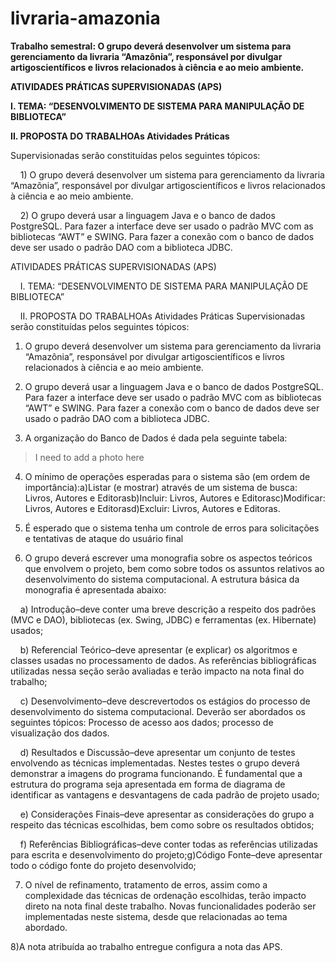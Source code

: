 # livraria-amazonia
<b>Trabalho semestral: O  grupo  deverá  desenvolver  um  sistema  para  gerenciamento  da  livraria “Amazônia”, responsável por divulgar artigoscientíficos e livros relacionados à ciência e ao meio ambiente.

ATIVIDADES PRÁTICAS SUPERVISIONADAS (APS)

I. TEMA: “DESENVOLVIMENTO DE SISTEMA PARA MANIPULAÇÃO DE BIBLIOTECA”

II. PROPOSTA DO TRABALHOAs Atividades Práticas</b>

Supervisionadas serão constituídas pelos seguintes tópicos:

&nbsp;&nbsp;&nbsp;&nbsp;1) O  grupo  deverá  desenvolver  um  sistema  para  gerenciamento  da  livraria “Amazônia”, responsável por divulgar artigoscientíficos e livros relacionados à ciência e ao meio ambiente.

&nbsp;&nbsp;&nbsp;&nbsp;2) O  grupo  deverá  usar  a  linguagem  Java  e  o  banco  de  dados  PostgreSQL. Para  fazer  a  interface  deve  ser  usado  o  padrão  MVC  com  as  bibliotecas “AWT” e SWING. Para fazer a conexão com o banco de dados  deve  ser usado o padrão DAO com a biblioteca JDBC.

ATIVIDADES PRÁTICAS SUPERVISIONADAS (APS)

&nbsp;&nbsp;&nbsp;&nbsp;I. TEMA: “DESENVOLVIMENTO DE SISTEMA PARA MANIPULAÇÃO DE BIBLIOTECA”

&nbsp;&nbsp;&nbsp;&nbsp;II. PROPOSTA DO TRABALHOAs Atividades Práticas Supervisionadas serão constituídas pelos seguintes tópicos:

1) O  grupo  deverá  desenvolver  um  sistema  para  gerenciamento  da  livraria “Amazônia”, responsável por divulgar artigoscientíficos e livros relacionados à ciência e ao meio ambiente.

2) O  grupo  deverá  usar  a  linguagem  Java  e  o  banco  de  dados  PostgreSQL. Para  fazer  a  interface  deve  ser  usado  o  padrão  MVC  com  as  bibliotecas “AWT” e SWING. Para fazer a conexão com o banco de dados  deve  ser usado o padrão DAO com a biblioteca JDBC.

3) A   organização   do   Banco   de   Dados   é   dada   pela   seguinte   tabela:
> I need to add a photo here

4) O  mínimo  de  operações  esperadas  para  o  sistema  são  (em  ordem  de importância):a)Listar (e mostrar) através de um sistema de busca: Livros, Autores e Editorasb)Incluir: Livros, Autores e Editorasc)Modificar: Livros, Autores e Editorasd)Excluir: Livros, Autores e Editoras.

5) É  esperado  que  o  sistema  tenha  um  controle  de  erros  para  solicitações  e tentativas de ataque do usuário final

6) O  grupo  deverá  escrever  uma  monografia  sobre  os  aspectos  teóricos  que envolvem  o  projeto,  bem  como  sobre  todos  os  assuntos  relativos  ao desenvolvimento   do   sistema   computacional.   A   estrutura   básica   da monografia é apresentada abaixo:

&nbsp;&nbsp;&nbsp;&nbsp;a) Introdução–deve conter uma breve descrição a respeito dos padrões (MVC  e  DAO),  bibliotecas  (ex.  Swing,  JDBC)  e  ferramentas  (ex. Hibernate) usados;

&nbsp;&nbsp;&nbsp;&nbsp;b) Referencial  Teórico–deve  apresentar  (e  explicar)  os  algoritmos  e classes   usadas   no   processamento   de   dados.   As   referências bibliográficas utilizadas nessa seção serão avaliadas e terão impacto na nota final do trabalho;

&nbsp;&nbsp;&nbsp;&nbsp;c) Desenvolvimento–deve  descrevertodos  os  estágios  do  processo de   desenvolvimento   do   sistema   computacional.   Deverão   ser abordados  os  seguintes  tópicos:  Processo  de  acesso  aos  dados; processo de visualização dos dados.

&nbsp;&nbsp;&nbsp;&nbsp;d) Resultados e Discussão–deve apresentar um conjunto de testes envolvendo as técnicas implementadas. Nestes testes o grupo deverá demonstrar a imagens do programa funcionando. É fundamental que a estrutura do programa seja apresentada em forma de diagrama de identificar  as  vantagens  e  desvantagens  de  cada  padrão  de  projeto usado;

&nbsp;&nbsp;&nbsp;&nbsp;e) Considerações Finais–deve apresentar as considerações do grupo a  respeito  das  técnicas  escolhidas,  bem  como  sobre  os  resultados obtidos;

&nbsp;&nbsp;&nbsp;&nbsp;f) Referências  Bibliográficas–deve  conter  todas  as  referências utilizadas para escrita e desenvolvimento do projeto;g)Código  Fonte–deve  apresentar  todo  o  código  fonte  do  projeto desenvolvido;

7) O nível de refinamento, tratamento de erros, assim como a complexidade das técnicas de  ordenação  escolhidas,  terão  impacto direto na nota  final  deste trabalho. Novas funcionalidades poderão ser implementadas neste sistema, desde que relacionadas ao tema abordado.

8)A nota atribuída ao trabalho entregue configura a nota das APS.
